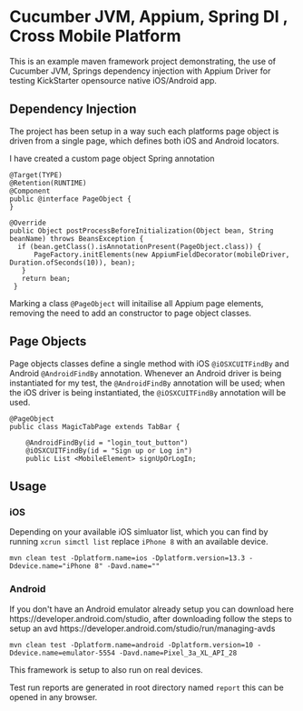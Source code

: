 # Cucumber JVM, Appium, Spring DI , Cross Mobile Platform

This is an example maven framework project demonstrating, the use of Cucumber JVM, Springs dependency injection with Appium Driver for testing KickStarter opensource native iOS/Android app.

<h2>Dependency Injection</h2>
The project has been setup in a way such each platforms page object is driven from a single page, which defines both iOS and Android locators.


I have created a custom page object Spring annotation 
```
@Target(TYPE)
@Retention(RUNTIME)
@Component
public @interface PageObject {
}
```
```
@Override
public Object postProcessBeforeInitialization(Object bean, String beanName) throws BeansException {
  if (bean.getClass().isAnnotationPresent(PageObject.class)) {
      PageFactory.initElements(new AppiumFieldDecorator(mobileDriver, Duration.ofSeconds(10)), bean);
   }
   return bean;
 }
```
Marking a class ```@PageObject``` will initailise all Appium page elements, removing the need to add an constructor to page object classes.

<h2>Page Objects</h2>

Page objects classes define a single method with iOS ```@iOSXCUITFindBy``` and Android ```@AndroidFindBy``` annotation.
Whenever an Android driver is being instantiated for my test, the ```@AndroidFindBy``` annotation will be used; when the iOS driver is being instantiated, the ```@iOSXCUITFindBy``` annotation will be used.
```
@PageObject
public class MagicTabPage extends TabBar {

    @AndroidFindBy(id = "login_tout_button")
    @iOSXCUITFindBy(id = "Sign up or Log in")
    public List <MobileElement> signUpOrLogIn;
```

<h2>Usage</h2>

<h3>iOS</h3>

Depending on your available iOS simluator list, which you can find by running ```xcrun simctl list```
replace ```iPhone 8``` with an available device.

```mvn clean test -Dplatform.name=ios -Dplatform.version=13.3 -Ddevice.name="iPhone 8" -Davd.name=""```

<h3>Android</h3>
If you don't have an Android emulator already setup you can download here https://developer.android.com/studio, after downloading follow the steps to setup an avd https://developer.android.com/studio/run/managing-avds


```mvn clean test -Dplatform.name=android -Dplatform.version=10 -Ddevice.name=emulator-5554 -Davd.name=Pixel_3a_XL_API_28```

This framework is setup to also run on real devices.


Test run reports are generated in root directory named `report` this can be opened in any browser.
